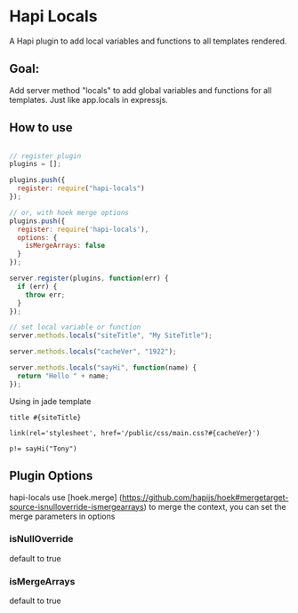 Hapi Locals
===========

A Hapi plugin to add local variables and functions to all templates rendered.

## Goal:
Add server method "locals" to add global variables and functions for all templates. Just like app.locals in expressjs.

## How to use

```javascript

// register plugin
plugins = [];

plugins.push({
  register: require("hapi-locals")
});

// or, with hoek merge options
plugins.push({
  register: require('hapi-locals'),
  options: {
    isMergeArrays: false
  }
});

server.register(plugins, function(err) {
  if (err) {
    throw err;
  }
});

// set local variable or function
server.methods.locals("siteTitle", "My SiteTitle");

server.methods.locals("cacheVer", "1922");

server.methods.locals("sayHi", function(name) {
  return "Hello " + name;
});

```

Using in jade template
```jade
title #{siteTitle}

link(rel='stylesheet', href='/public/css/main.css?#{cacheVer}')

p!= sayHi("Tony")
```

## Plugin Options

hapi-locals use [hoek.merge] (https://github.com/hapijs/hoek#mergetarget-source-isnulloverride-ismergearrays) to merge the context, you can set the merge parameters in options 

### isNullOverride
default to true

### isMergeArrays
default to true

